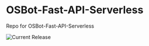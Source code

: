 # OSBot-Fast-API-Serverless
Repo for OSBot-Fast-API-Serverless

![Current Release](https://img.shields.io/badge/release-v1.12.0-blue)
